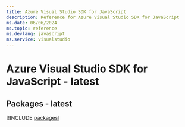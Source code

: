 ```yaml
---
title: Azure Visual Studio SDK for JavaScript
description: Reference for Azure Visual Studio SDK for JavaScript
ms.date: 06/06/2024
ms.topic: reference
ms.devlang: javascript
ms.service: visualstudio
---
```

# Azure Visual Studio SDK for JavaScript - latest
## Packages - latest
[!INCLUDE [packages](visual-studio-index.md)]
